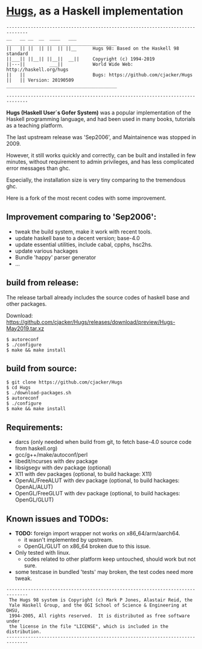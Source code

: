 # [Hugs](https://www.haskell.org/hugs/), as a Haskell implementation

```text
------------------------------------------------------------------------------
__   __ __  __  ____   ___      _________________________________________
||   || ||  || ||  || ||__      Hugs 98: Based on the Haskell 98 standard
||___|| ||__|| ||__||  __||     Copyright (c) 1994-2019
||---||         ___||           World Wide Web: http://haskell.org/hugs
||   ||                         Bugs: https://github.com/cjacker/Hugs
||   || Version: 20190509       _________________________________________

------------------------------------------------------------------------------
```

**Hugs (Haskell User´s Gofer System)** was a popular implementation of the Haskell programming language, and had
been used in many books, tutorials as a teaching platform.

The last upstream release was 'Sep2006', and Maintainence was stopped in 2009.

However, it still works quickly and correctly, can be built and installed in few minutes, without requirement to admin privileges, and has less complicated error messages than ghc. 

Especially, the installation size is very tiny comparing to the tremendous ghc.

Here is a fork of the most recent codes with some improvement.

## Improvement comparing to 'Sep2006':
* tweak the build system, make it work with recent tools.
* update haskell base to a decent version; base-4.0
* update essential utilities, include cabal, cpphs, hsc2hs.
* update various hackages
* Bundle 'happy' parser generator
* ...

## build from release:
The release tarball already includes the source codes of haskell base and other packages.

Download: https://github.com/cjacker/Hugs/releases/download/preview/Hugs-May2019.tar.xz

```console
$ autoreconf
$ ./configure 
$ make && make install
```

## build from source:
```console
$ git clone https://github.com/cjacker/Hugs
$ cd Hugs
$ ./download-packages.sh
$ autoreconf
$ ./configure 
$ make && make install
```

## Requirements:
* darcs (only needed when build from git, to fetch base-4.0 source code from haskell.org)
* gcc/g++/make/autoconf/perl
* libedit/ncurses with dev package
* libsigsegv with dev package (optional)
* X11 with dev packages (optional, to build hackage: X11)
* OpenAL/FreeALUT with dev package (optional, to build hackages: OpenAL/ALUT)
* OpenGL/FreeGLUT with dev package (optional, to build hackages: OpenGL/GLUT)

## Known issues and TODOs:
* **TODO:** foreign import wrapper not works on x86_64/arm/aarch64.
  + it wasn't implemented by upstream.
  + OpenGL/GLUT on x86_64 broken due to this issue.
* Only tested with linux.
  + codes related to other platform keep untouched, should work but not sure.
* some testcase in bundled 'tests' may broken, the test codes need more tweak.

```text
------------------------------------------------------------------------------
 The Hugs 98 system is Copyright (c) Mark P Jones, Alastair Reid, the
 Yale Haskell Group, and the OGI School of Science & Engineering at OHSU,
 1994-2005, All rights reserved.  It is distributed as free software under
 the license in the file "LICENSE", which is included in the distribution.
------------------------------------------------------------------------------
```

